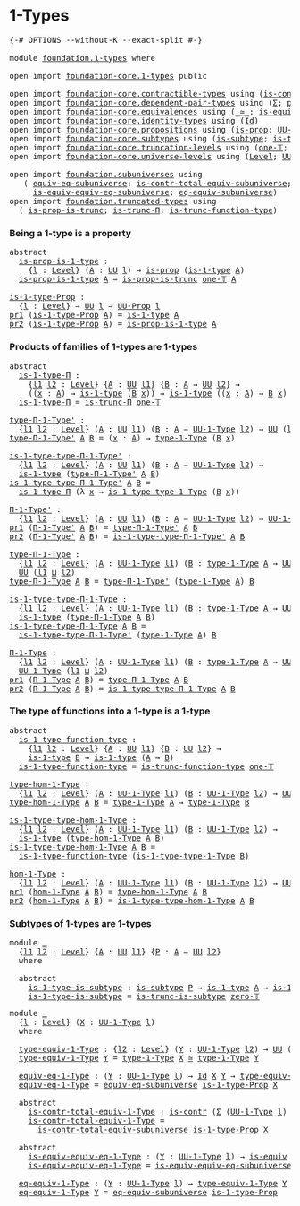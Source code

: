 # 1-Types

<pre class="Agda"><a id="20" class="Symbol">{-#</a> <a id="24" class="Keyword">OPTIONS</a> <a id="32" class="Pragma">--without-K</a> <a id="44" class="Pragma">--exact-split</a> <a id="58" class="Symbol">#-}</a>

<a id="63" class="Keyword">module</a> <a id="70" href="foundation.1-types.html" class="Module">foundation.1-types</a> <a id="89" class="Keyword">where</a>

<a id="96" class="Keyword">open</a> <a id="101" class="Keyword">import</a> <a id="108" href="foundation-core.1-types.html" class="Module">foundation-core.1-types</a> <a id="132" class="Keyword">public</a>

<a id="140" class="Keyword">open</a> <a id="145" class="Keyword">import</a> <a id="152" href="foundation-core.contractible-types.html" class="Module">foundation-core.contractible-types</a> <a id="187" class="Keyword">using</a> <a id="193" class="Symbol">(</a><a id="194" href="foundation-core.contractible-types.html#925" class="Function">is-contr</a><a id="202" class="Symbol">)</a>
<a id="204" class="Keyword">open</a> <a id="209" class="Keyword">import</a> <a id="216" href="foundation-core.dependent-pair-types.html" class="Module">foundation-core.dependent-pair-types</a> <a id="253" class="Keyword">using</a> <a id="259" class="Symbol">(</a><a id="260" href="foundation-core.dependent-pair-types.html#502" class="Record">Σ</a><a id="261" class="Symbol">;</a> <a id="263" href="foundation-core.dependent-pair-types.html#575" class="InductiveConstructor">pair</a><a id="267" class="Symbol">;</a> <a id="269" href="foundation-core.dependent-pair-types.html#592" class="Field">pr1</a><a id="272" class="Symbol">;</a> <a id="274" href="foundation-core.dependent-pair-types.html#604" class="Field">pr2</a><a id="277" class="Symbol">)</a>
<a id="279" class="Keyword">open</a> <a id="284" class="Keyword">import</a> <a id="291" href="foundation-core.equivalences.html" class="Module">foundation-core.equivalences</a> <a id="320" class="Keyword">using</a> <a id="326" class="Symbol">(</a><a id="327" href="foundation-core.equivalences.html#1607" class="Function Operator">_≃_</a><a id="330" class="Symbol">;</a> <a id="332" href="foundation-core.equivalences.html#1542" class="Function">is-equiv</a><a id="340" class="Symbol">)</a>
<a id="342" class="Keyword">open</a> <a id="347" class="Keyword">import</a> <a id="354" href="foundation-core.identity-types.html" class="Module">foundation-core.identity-types</a> <a id="385" class="Keyword">using</a> <a id="391" class="Symbol">(</a><a id="392" href="foundation-core.identity-types.html#641" class="Datatype">Id</a><a id="394" class="Symbol">)</a>
<a id="396" class="Keyword">open</a> <a id="401" class="Keyword">import</a> <a id="408" href="foundation-core.propositions.html" class="Module">foundation-core.propositions</a> <a id="437" class="Keyword">using</a> <a id="443" class="Symbol">(</a><a id="444" href="foundation-core.propositions.html#1246" class="Function">is-prop</a><a id="451" class="Symbol">;</a> <a id="453" href="foundation-core.propositions.html#1322" class="Function">UU-Prop</a><a id="460" class="Symbol">)</a>
<a id="462" class="Keyword">open</a> <a id="467" class="Keyword">import</a> <a id="474" href="foundation-core.subtypes.html" class="Module">foundation-core.subtypes</a> <a id="499" class="Keyword">using</a> <a id="505" class="Symbol">(</a><a id="506" href="foundation-core.subtypes.html#1875" class="Function">is-subtype</a><a id="516" class="Symbol">;</a> <a id="518" href="foundation-core.subtypes.html#3708" class="Function">is-trunc-is-subtype</a><a id="537" class="Symbol">)</a>
<a id="539" class="Keyword">open</a> <a id="544" class="Keyword">import</a> <a id="551" href="foundation-core.truncation-levels.html" class="Module">foundation-core.truncation-levels</a> <a id="585" class="Keyword">using</a> <a id="591" class="Symbol">(</a><a id="592" href="foundation-core.truncation-levels.html#517" class="Function">one-𝕋</a><a id="597" class="Symbol">;</a> <a id="599" href="foundation-core.truncation-levels.html#479" class="Function">zero-𝕋</a><a id="605" class="Symbol">)</a>
<a id="607" class="Keyword">open</a> <a id="612" class="Keyword">import</a> <a id="619" href="foundation-core.universe-levels.html" class="Module">foundation-core.universe-levels</a> <a id="651" class="Keyword">using</a> <a id="657" class="Symbol">(</a><a id="658" href="Agda.Primitive.html#597" class="Postulate">Level</a><a id="663" class="Symbol">;</a> <a id="665" href="foundation-core.universe-levels.html#222" class="Primitive">UU</a><a id="667" class="Symbol">;</a> <a id="669" href="Agda.Primitive.html#810" class="Primitive Operator">_⊔_</a><a id="672" class="Symbol">)</a>

<a id="675" class="Keyword">open</a> <a id="680" class="Keyword">import</a> <a id="687" href="foundation.subuniverses.html" class="Module">foundation.subuniverses</a> <a id="711" class="Keyword">using</a>
   <a id="720" class="Symbol">(</a> <a id="722" href="foundation.subuniverses.html#2900" class="Function">equiv-eq-subuniverse</a><a id="742" class="Symbol">;</a> <a id="744" href="foundation.subuniverses.html#3106" class="Function">is-contr-total-equiv-subuniverse</a><a id="776" class="Symbol">;</a>
     <a id="783" href="foundation.subuniverses.html#3486" class="Function">is-equiv-equiv-eq-subuniverse</a><a id="812" class="Symbol">;</a> <a id="814" href="foundation.subuniverses.html#3843" class="Function">eq-equiv-subuniverse</a><a id="834" class="Symbol">)</a>
<a id="836" class="Keyword">open</a> <a id="841" class="Keyword">import</a> <a id="848" href="foundation.truncated-types.html" class="Module">foundation.truncated-types</a> <a id="875" class="Keyword">using</a>
  <a id="883" class="Symbol">(</a> <a id="885" href="foundation.truncated-types.html#4273" class="Function">is-prop-is-trunc</a><a id="901" class="Symbol">;</a> <a id="903" href="foundation.truncated-types.html#1411" class="Function">is-trunc-Π</a><a id="913" class="Symbol">;</a> <a id="915" href="foundation.truncated-types.html#3261" class="Function">is-trunc-function-type</a><a id="937" class="Symbol">)</a>
</pre>
### Being a 1-type is a property

<pre class="Agda"><a id="986" class="Keyword">abstract</a>
  <a id="is-prop-is-1-type"></a><a id="997" href="foundation.1-types.html#997" class="Function">is-prop-is-1-type</a> <a id="1015" class="Symbol">:</a>
    <a id="1021" class="Symbol">{</a><a id="1022" href="foundation.1-types.html#1022" class="Bound">l</a> <a id="1024" class="Symbol">:</a> <a id="1026" href="Agda.Primitive.html#597" class="Postulate">Level</a><a id="1031" class="Symbol">}</a> <a id="1033" class="Symbol">(</a><a id="1034" href="foundation.1-types.html#1034" class="Bound">A</a> <a id="1036" class="Symbol">:</a> <a id="1038" href="foundation-core.universe-levels.html#222" class="Primitive">UU</a> <a id="1041" href="foundation.1-types.html#1022" class="Bound">l</a><a id="1042" class="Symbol">)</a> <a id="1044" class="Symbol">→</a> <a id="1046" href="foundation-core.propositions.html#1246" class="Function">is-prop</a> <a id="1054" class="Symbol">(</a><a id="1055" href="foundation-core.1-types.html#654" class="Function">is-1-type</a> <a id="1065" href="foundation.1-types.html#1034" class="Bound">A</a><a id="1066" class="Symbol">)</a>
  <a id="1070" href="foundation.1-types.html#997" class="Function">is-prop-is-1-type</a> <a id="1088" href="foundation.1-types.html#1088" class="Bound">A</a> <a id="1090" class="Symbol">=</a> <a id="1092" href="foundation.truncated-types.html#4273" class="Function">is-prop-is-trunc</a> <a id="1109" href="foundation-core.truncation-levels.html#517" class="Function">one-𝕋</a> <a id="1115" href="foundation.1-types.html#1088" class="Bound">A</a>

<a id="is-1-type-Prop"></a><a id="1118" href="foundation.1-types.html#1118" class="Function">is-1-type-Prop</a> <a id="1133" class="Symbol">:</a>
  <a id="1137" class="Symbol">{</a><a id="1138" href="foundation.1-types.html#1138" class="Bound">l</a> <a id="1140" class="Symbol">:</a> <a id="1142" href="Agda.Primitive.html#597" class="Postulate">Level</a><a id="1147" class="Symbol">}</a> <a id="1149" class="Symbol">→</a> <a id="1151" href="foundation-core.universe-levels.html#222" class="Primitive">UU</a> <a id="1154" href="foundation.1-types.html#1138" class="Bound">l</a> <a id="1156" class="Symbol">→</a> <a id="1158" href="foundation-core.propositions.html#1322" class="Function">UU-Prop</a> <a id="1166" href="foundation.1-types.html#1138" class="Bound">l</a>
<a id="1168" href="foundation-core.dependent-pair-types.html#592" class="Field">pr1</a> <a id="1172" class="Symbol">(</a><a id="1173" href="foundation.1-types.html#1118" class="Function">is-1-type-Prop</a> <a id="1188" href="foundation.1-types.html#1188" class="Bound">A</a><a id="1189" class="Symbol">)</a> <a id="1191" class="Symbol">=</a> <a id="1193" href="foundation-core.1-types.html#654" class="Function">is-1-type</a> <a id="1203" href="foundation.1-types.html#1188" class="Bound">A</a>
<a id="1205" href="foundation-core.dependent-pair-types.html#604" class="Field">pr2</a> <a id="1209" class="Symbol">(</a><a id="1210" href="foundation.1-types.html#1118" class="Function">is-1-type-Prop</a> <a id="1225" href="foundation.1-types.html#1225" class="Bound">A</a><a id="1226" class="Symbol">)</a> <a id="1228" class="Symbol">=</a> <a id="1230" href="foundation.1-types.html#997" class="Function">is-prop-is-1-type</a> <a id="1248" href="foundation.1-types.html#1225" class="Bound">A</a>
</pre>
### Products of families of 1-types are 1-types

<pre class="Agda"><a id="1312" class="Keyword">abstract</a>
  <a id="is-1-type-Π"></a><a id="1323" href="foundation.1-types.html#1323" class="Function">is-1-type-Π</a> <a id="1335" class="Symbol">:</a>
    <a id="1341" class="Symbol">{</a><a id="1342" href="foundation.1-types.html#1342" class="Bound">l1</a> <a id="1345" href="foundation.1-types.html#1345" class="Bound">l2</a> <a id="1348" class="Symbol">:</a> <a id="1350" href="Agda.Primitive.html#597" class="Postulate">Level</a><a id="1355" class="Symbol">}</a> <a id="1357" class="Symbol">{</a><a id="1358" href="foundation.1-types.html#1358" class="Bound">A</a> <a id="1360" class="Symbol">:</a> <a id="1362" href="foundation-core.universe-levels.html#222" class="Primitive">UU</a> <a id="1365" href="foundation.1-types.html#1342" class="Bound">l1</a><a id="1367" class="Symbol">}</a> <a id="1369" class="Symbol">{</a><a id="1370" href="foundation.1-types.html#1370" class="Bound">B</a> <a id="1372" class="Symbol">:</a> <a id="1374" href="foundation.1-types.html#1358" class="Bound">A</a> <a id="1376" class="Symbol">→</a> <a id="1378" href="foundation-core.universe-levels.html#222" class="Primitive">UU</a> <a id="1381" href="foundation.1-types.html#1345" class="Bound">l2</a><a id="1383" class="Symbol">}</a> <a id="1385" class="Symbol">→</a>
    <a id="1391" class="Symbol">((</a><a id="1393" href="foundation.1-types.html#1393" class="Bound">x</a> <a id="1395" class="Symbol">:</a> <a id="1397" href="foundation.1-types.html#1358" class="Bound">A</a><a id="1398" class="Symbol">)</a> <a id="1400" class="Symbol">→</a> <a id="1402" href="foundation-core.1-types.html#654" class="Function">is-1-type</a> <a id="1412" class="Symbol">(</a><a id="1413" href="foundation.1-types.html#1370" class="Bound">B</a> <a id="1415" href="foundation.1-types.html#1393" class="Bound">x</a><a id="1416" class="Symbol">))</a> <a id="1419" class="Symbol">→</a> <a id="1421" href="foundation-core.1-types.html#654" class="Function">is-1-type</a> <a id="1431" class="Symbol">((</a><a id="1433" href="foundation.1-types.html#1433" class="Bound">x</a> <a id="1435" class="Symbol">:</a> <a id="1437" href="foundation.1-types.html#1358" class="Bound">A</a><a id="1438" class="Symbol">)</a> <a id="1440" class="Symbol">→</a> <a id="1442" href="foundation.1-types.html#1370" class="Bound">B</a> <a id="1444" href="foundation.1-types.html#1433" class="Bound">x</a><a id="1445" class="Symbol">)</a>
  <a id="1449" href="foundation.1-types.html#1323" class="Function">is-1-type-Π</a> <a id="1461" class="Symbol">=</a> <a id="1463" href="foundation.truncated-types.html#1411" class="Function">is-trunc-Π</a> <a id="1474" href="foundation-core.truncation-levels.html#517" class="Function">one-𝕋</a>

<a id="type-Π-1-Type&#39;"></a><a id="1481" href="foundation.1-types.html#1481" class="Function">type-Π-1-Type&#39;</a> <a id="1496" class="Symbol">:</a>
  <a id="1500" class="Symbol">{</a><a id="1501" href="foundation.1-types.html#1501" class="Bound">l1</a> <a id="1504" href="foundation.1-types.html#1504" class="Bound">l2</a> <a id="1507" class="Symbol">:</a> <a id="1509" href="Agda.Primitive.html#597" class="Postulate">Level</a><a id="1514" class="Symbol">}</a> <a id="1516" class="Symbol">(</a><a id="1517" href="foundation.1-types.html#1517" class="Bound">A</a> <a id="1519" class="Symbol">:</a> <a id="1521" href="foundation-core.universe-levels.html#222" class="Primitive">UU</a> <a id="1524" href="foundation.1-types.html#1501" class="Bound">l1</a><a id="1526" class="Symbol">)</a> <a id="1528" class="Symbol">(</a><a id="1529" href="foundation.1-types.html#1529" class="Bound">B</a> <a id="1531" class="Symbol">:</a> <a id="1533" href="foundation.1-types.html#1517" class="Bound">A</a> <a id="1535" class="Symbol">→</a> <a id="1537" href="foundation-core.1-types.html#720" class="Function">UU-1-Type</a> <a id="1547" href="foundation.1-types.html#1504" class="Bound">l2</a><a id="1549" class="Symbol">)</a> <a id="1551" class="Symbol">→</a> <a id="1553" href="foundation-core.universe-levels.html#222" class="Primitive">UU</a> <a id="1556" class="Symbol">(</a><a id="1557" href="foundation.1-types.html#1501" class="Bound">l1</a> <a id="1560" href="Agda.Primitive.html#810" class="Primitive Operator">⊔</a> <a id="1562" href="foundation.1-types.html#1504" class="Bound">l2</a><a id="1564" class="Symbol">)</a>
<a id="1566" href="foundation.1-types.html#1481" class="Function">type-Π-1-Type&#39;</a> <a id="1581" href="foundation.1-types.html#1581" class="Bound">A</a> <a id="1583" href="foundation.1-types.html#1583" class="Bound">B</a> <a id="1585" class="Symbol">=</a> <a id="1587" class="Symbol">(</a><a id="1588" href="foundation.1-types.html#1588" class="Bound">x</a> <a id="1590" class="Symbol">:</a> <a id="1592" href="foundation.1-types.html#1581" class="Bound">A</a><a id="1593" class="Symbol">)</a> <a id="1595" class="Symbol">→</a> <a id="1597" href="foundation-core.1-types.html#792" class="Function">type-1-Type</a> <a id="1609" class="Symbol">(</a><a id="1610" href="foundation.1-types.html#1583" class="Bound">B</a> <a id="1612" href="foundation.1-types.html#1588" class="Bound">x</a><a id="1613" class="Symbol">)</a>

<a id="is-1-type-type-Π-1-Type&#39;"></a><a id="1616" href="foundation.1-types.html#1616" class="Function">is-1-type-type-Π-1-Type&#39;</a> <a id="1641" class="Symbol">:</a>
  <a id="1645" class="Symbol">{</a><a id="1646" href="foundation.1-types.html#1646" class="Bound">l1</a> <a id="1649" href="foundation.1-types.html#1649" class="Bound">l2</a> <a id="1652" class="Symbol">:</a> <a id="1654" href="Agda.Primitive.html#597" class="Postulate">Level</a><a id="1659" class="Symbol">}</a> <a id="1661" class="Symbol">(</a><a id="1662" href="foundation.1-types.html#1662" class="Bound">A</a> <a id="1664" class="Symbol">:</a> <a id="1666" href="foundation-core.universe-levels.html#222" class="Primitive">UU</a> <a id="1669" href="foundation.1-types.html#1646" class="Bound">l1</a><a id="1671" class="Symbol">)</a> <a id="1673" class="Symbol">(</a><a id="1674" href="foundation.1-types.html#1674" class="Bound">B</a> <a id="1676" class="Symbol">:</a> <a id="1678" href="foundation.1-types.html#1662" class="Bound">A</a> <a id="1680" class="Symbol">→</a> <a id="1682" href="foundation-core.1-types.html#720" class="Function">UU-1-Type</a> <a id="1692" href="foundation.1-types.html#1649" class="Bound">l2</a><a id="1694" class="Symbol">)</a> <a id="1696" class="Symbol">→</a>
  <a id="1700" href="foundation-core.1-types.html#654" class="Function">is-1-type</a> <a id="1710" class="Symbol">(</a><a id="1711" href="foundation.1-types.html#1481" class="Function">type-Π-1-Type&#39;</a> <a id="1726" href="foundation.1-types.html#1662" class="Bound">A</a> <a id="1728" href="foundation.1-types.html#1674" class="Bound">B</a><a id="1729" class="Symbol">)</a>
<a id="1731" href="foundation.1-types.html#1616" class="Function">is-1-type-type-Π-1-Type&#39;</a> <a id="1756" href="foundation.1-types.html#1756" class="Bound">A</a> <a id="1758" href="foundation.1-types.html#1758" class="Bound">B</a> <a id="1760" class="Symbol">=</a>
  <a id="1764" href="foundation.1-types.html#1323" class="Function">is-1-type-Π</a> <a id="1776" class="Symbol">(λ</a> <a id="1779" href="foundation.1-types.html#1779" class="Bound">x</a> <a id="1781" class="Symbol">→</a> <a id="1783" href="foundation-core.1-types.html#869" class="Function">is-1-type-type-1-Type</a> <a id="1805" class="Symbol">(</a><a id="1806" href="foundation.1-types.html#1758" class="Bound">B</a> <a id="1808" href="foundation.1-types.html#1779" class="Bound">x</a><a id="1809" class="Symbol">))</a>

<a id="Π-1-Type&#39;"></a><a id="1813" href="foundation.1-types.html#1813" class="Function">Π-1-Type&#39;</a> <a id="1823" class="Symbol">:</a>
  <a id="1827" class="Symbol">{</a><a id="1828" href="foundation.1-types.html#1828" class="Bound">l1</a> <a id="1831" href="foundation.1-types.html#1831" class="Bound">l2</a> <a id="1834" class="Symbol">:</a> <a id="1836" href="Agda.Primitive.html#597" class="Postulate">Level</a><a id="1841" class="Symbol">}</a> <a id="1843" class="Symbol">(</a><a id="1844" href="foundation.1-types.html#1844" class="Bound">A</a> <a id="1846" class="Symbol">:</a> <a id="1848" href="foundation-core.universe-levels.html#222" class="Primitive">UU</a> <a id="1851" href="foundation.1-types.html#1828" class="Bound">l1</a><a id="1853" class="Symbol">)</a> <a id="1855" class="Symbol">(</a><a id="1856" href="foundation.1-types.html#1856" class="Bound">B</a> <a id="1858" class="Symbol">:</a> <a id="1860" href="foundation.1-types.html#1844" class="Bound">A</a> <a id="1862" class="Symbol">→</a> <a id="1864" href="foundation-core.1-types.html#720" class="Function">UU-1-Type</a> <a id="1874" href="foundation.1-types.html#1831" class="Bound">l2</a><a id="1876" class="Symbol">)</a> <a id="1878" class="Symbol">→</a> <a id="1880" href="foundation-core.1-types.html#720" class="Function">UU-1-Type</a> <a id="1890" class="Symbol">(</a><a id="1891" href="foundation.1-types.html#1828" class="Bound">l1</a> <a id="1894" href="Agda.Primitive.html#810" class="Primitive Operator">⊔</a> <a id="1896" href="foundation.1-types.html#1831" class="Bound">l2</a><a id="1898" class="Symbol">)</a>
<a id="1900" href="foundation-core.dependent-pair-types.html#592" class="Field">pr1</a> <a id="1904" class="Symbol">(</a><a id="1905" href="foundation.1-types.html#1813" class="Function">Π-1-Type&#39;</a> <a id="1915" href="foundation.1-types.html#1915" class="Bound">A</a> <a id="1917" href="foundation.1-types.html#1917" class="Bound">B</a><a id="1918" class="Symbol">)</a> <a id="1920" class="Symbol">=</a> <a id="1922" href="foundation.1-types.html#1481" class="Function">type-Π-1-Type&#39;</a> <a id="1937" href="foundation.1-types.html#1915" class="Bound">A</a> <a id="1939" href="foundation.1-types.html#1917" class="Bound">B</a>
<a id="1941" href="foundation-core.dependent-pair-types.html#604" class="Field">pr2</a> <a id="1945" class="Symbol">(</a><a id="1946" href="foundation.1-types.html#1813" class="Function">Π-1-Type&#39;</a> <a id="1956" href="foundation.1-types.html#1956" class="Bound">A</a> <a id="1958" href="foundation.1-types.html#1958" class="Bound">B</a><a id="1959" class="Symbol">)</a> <a id="1961" class="Symbol">=</a> <a id="1963" href="foundation.1-types.html#1616" class="Function">is-1-type-type-Π-1-Type&#39;</a> <a id="1988" href="foundation.1-types.html#1956" class="Bound">A</a> <a id="1990" href="foundation.1-types.html#1958" class="Bound">B</a>

<a id="type-Π-1-Type"></a><a id="1993" href="foundation.1-types.html#1993" class="Function">type-Π-1-Type</a> <a id="2007" class="Symbol">:</a>
  <a id="2011" class="Symbol">{</a><a id="2012" href="foundation.1-types.html#2012" class="Bound">l1</a> <a id="2015" href="foundation.1-types.html#2015" class="Bound">l2</a> <a id="2018" class="Symbol">:</a> <a id="2020" href="Agda.Primitive.html#597" class="Postulate">Level</a><a id="2025" class="Symbol">}</a> <a id="2027" class="Symbol">(</a><a id="2028" href="foundation.1-types.html#2028" class="Bound">A</a> <a id="2030" class="Symbol">:</a> <a id="2032" href="foundation-core.1-types.html#720" class="Function">UU-1-Type</a> <a id="2042" href="foundation.1-types.html#2012" class="Bound">l1</a><a id="2044" class="Symbol">)</a> <a id="2046" class="Symbol">(</a><a id="2047" href="foundation.1-types.html#2047" class="Bound">B</a> <a id="2049" class="Symbol">:</a> <a id="2051" href="foundation-core.1-types.html#792" class="Function">type-1-Type</a> <a id="2063" href="foundation.1-types.html#2028" class="Bound">A</a> <a id="2065" class="Symbol">→</a> <a id="2067" href="foundation-core.1-types.html#720" class="Function">UU-1-Type</a> <a id="2077" href="foundation.1-types.html#2015" class="Bound">l2</a><a id="2079" class="Symbol">)</a> <a id="2081" class="Symbol">→</a>
  <a id="2085" href="foundation-core.universe-levels.html#222" class="Primitive">UU</a> <a id="2088" class="Symbol">(</a><a id="2089" href="foundation.1-types.html#2012" class="Bound">l1</a> <a id="2092" href="Agda.Primitive.html#810" class="Primitive Operator">⊔</a> <a id="2094" href="foundation.1-types.html#2015" class="Bound">l2</a><a id="2096" class="Symbol">)</a>
<a id="2098" href="foundation.1-types.html#1993" class="Function">type-Π-1-Type</a> <a id="2112" href="foundation.1-types.html#2112" class="Bound">A</a> <a id="2114" href="foundation.1-types.html#2114" class="Bound">B</a> <a id="2116" class="Symbol">=</a> <a id="2118" href="foundation.1-types.html#1481" class="Function">type-Π-1-Type&#39;</a> <a id="2133" class="Symbol">(</a><a id="2134" href="foundation-core.1-types.html#792" class="Function">type-1-Type</a> <a id="2146" href="foundation.1-types.html#2112" class="Bound">A</a><a id="2147" class="Symbol">)</a> <a id="2149" href="foundation.1-types.html#2114" class="Bound">B</a>

<a id="is-1-type-type-Π-1-Type"></a><a id="2152" href="foundation.1-types.html#2152" class="Function">is-1-type-type-Π-1-Type</a> <a id="2176" class="Symbol">:</a>
  <a id="2180" class="Symbol">{</a><a id="2181" href="foundation.1-types.html#2181" class="Bound">l1</a> <a id="2184" href="foundation.1-types.html#2184" class="Bound">l2</a> <a id="2187" class="Symbol">:</a> <a id="2189" href="Agda.Primitive.html#597" class="Postulate">Level</a><a id="2194" class="Symbol">}</a> <a id="2196" class="Symbol">(</a><a id="2197" href="foundation.1-types.html#2197" class="Bound">A</a> <a id="2199" class="Symbol">:</a> <a id="2201" href="foundation-core.1-types.html#720" class="Function">UU-1-Type</a> <a id="2211" href="foundation.1-types.html#2181" class="Bound">l1</a><a id="2213" class="Symbol">)</a> <a id="2215" class="Symbol">(</a><a id="2216" href="foundation.1-types.html#2216" class="Bound">B</a> <a id="2218" class="Symbol">:</a> <a id="2220" href="foundation-core.1-types.html#792" class="Function">type-1-Type</a> <a id="2232" href="foundation.1-types.html#2197" class="Bound">A</a> <a id="2234" class="Symbol">→</a> <a id="2236" href="foundation-core.1-types.html#720" class="Function">UU-1-Type</a> <a id="2246" href="foundation.1-types.html#2184" class="Bound">l2</a><a id="2248" class="Symbol">)</a> <a id="2250" class="Symbol">→</a>
  <a id="2254" href="foundation-core.1-types.html#654" class="Function">is-1-type</a> <a id="2264" class="Symbol">(</a><a id="2265" href="foundation.1-types.html#1993" class="Function">type-Π-1-Type</a> <a id="2279" href="foundation.1-types.html#2197" class="Bound">A</a> <a id="2281" href="foundation.1-types.html#2216" class="Bound">B</a><a id="2282" class="Symbol">)</a>
<a id="2284" href="foundation.1-types.html#2152" class="Function">is-1-type-type-Π-1-Type</a> <a id="2308" href="foundation.1-types.html#2308" class="Bound">A</a> <a id="2310" href="foundation.1-types.html#2310" class="Bound">B</a> <a id="2312" class="Symbol">=</a>
  <a id="2316" href="foundation.1-types.html#1616" class="Function">is-1-type-type-Π-1-Type&#39;</a> <a id="2341" class="Symbol">(</a><a id="2342" href="foundation-core.1-types.html#792" class="Function">type-1-Type</a> <a id="2354" href="foundation.1-types.html#2308" class="Bound">A</a><a id="2355" class="Symbol">)</a> <a id="2357" href="foundation.1-types.html#2310" class="Bound">B</a>

<a id="Π-1-Type"></a><a id="2360" href="foundation.1-types.html#2360" class="Function">Π-1-Type</a> <a id="2369" class="Symbol">:</a>
  <a id="2373" class="Symbol">{</a><a id="2374" href="foundation.1-types.html#2374" class="Bound">l1</a> <a id="2377" href="foundation.1-types.html#2377" class="Bound">l2</a> <a id="2380" class="Symbol">:</a> <a id="2382" href="Agda.Primitive.html#597" class="Postulate">Level</a><a id="2387" class="Symbol">}</a> <a id="2389" class="Symbol">(</a><a id="2390" href="foundation.1-types.html#2390" class="Bound">A</a> <a id="2392" class="Symbol">:</a> <a id="2394" href="foundation-core.1-types.html#720" class="Function">UU-1-Type</a> <a id="2404" href="foundation.1-types.html#2374" class="Bound">l1</a><a id="2406" class="Symbol">)</a> <a id="2408" class="Symbol">(</a><a id="2409" href="foundation.1-types.html#2409" class="Bound">B</a> <a id="2411" class="Symbol">:</a> <a id="2413" href="foundation-core.1-types.html#792" class="Function">type-1-Type</a> <a id="2425" href="foundation.1-types.html#2390" class="Bound">A</a> <a id="2427" class="Symbol">→</a> <a id="2429" href="foundation-core.1-types.html#720" class="Function">UU-1-Type</a> <a id="2439" href="foundation.1-types.html#2377" class="Bound">l2</a><a id="2441" class="Symbol">)</a> <a id="2443" class="Symbol">→</a>
  <a id="2447" href="foundation-core.1-types.html#720" class="Function">UU-1-Type</a> <a id="2457" class="Symbol">(</a><a id="2458" href="foundation.1-types.html#2374" class="Bound">l1</a> <a id="2461" href="Agda.Primitive.html#810" class="Primitive Operator">⊔</a> <a id="2463" href="foundation.1-types.html#2377" class="Bound">l2</a><a id="2465" class="Symbol">)</a>
<a id="2467" href="foundation-core.dependent-pair-types.html#592" class="Field">pr1</a> <a id="2471" class="Symbol">(</a><a id="2472" href="foundation.1-types.html#2360" class="Function">Π-1-Type</a> <a id="2481" href="foundation.1-types.html#2481" class="Bound">A</a> <a id="2483" href="foundation.1-types.html#2483" class="Bound">B</a><a id="2484" class="Symbol">)</a> <a id="2486" class="Symbol">=</a> <a id="2488" href="foundation.1-types.html#1993" class="Function">type-Π-1-Type</a> <a id="2502" href="foundation.1-types.html#2481" class="Bound">A</a> <a id="2504" href="foundation.1-types.html#2483" class="Bound">B</a>
<a id="2506" href="foundation-core.dependent-pair-types.html#604" class="Field">pr2</a> <a id="2510" class="Symbol">(</a><a id="2511" href="foundation.1-types.html#2360" class="Function">Π-1-Type</a> <a id="2520" href="foundation.1-types.html#2520" class="Bound">A</a> <a id="2522" href="foundation.1-types.html#2522" class="Bound">B</a><a id="2523" class="Symbol">)</a> <a id="2525" class="Symbol">=</a> <a id="2527" href="foundation.1-types.html#2152" class="Function">is-1-type-type-Π-1-Type</a> <a id="2551" href="foundation.1-types.html#2520" class="Bound">A</a> <a id="2553" href="foundation.1-types.html#2522" class="Bound">B</a>
</pre>
### The type of functions into a 1-type is a 1-type

<pre class="Agda"><a id="2621" class="Keyword">abstract</a>
  <a id="is-1-type-function-type"></a><a id="2632" href="foundation.1-types.html#2632" class="Function">is-1-type-function-type</a> <a id="2656" class="Symbol">:</a>
    <a id="2662" class="Symbol">{</a><a id="2663" href="foundation.1-types.html#2663" class="Bound">l1</a> <a id="2666" href="foundation.1-types.html#2666" class="Bound">l2</a> <a id="2669" class="Symbol">:</a> <a id="2671" href="Agda.Primitive.html#597" class="Postulate">Level</a><a id="2676" class="Symbol">}</a> <a id="2678" class="Symbol">{</a><a id="2679" href="foundation.1-types.html#2679" class="Bound">A</a> <a id="2681" class="Symbol">:</a> <a id="2683" href="foundation-core.universe-levels.html#222" class="Primitive">UU</a> <a id="2686" href="foundation.1-types.html#2663" class="Bound">l1</a><a id="2688" class="Symbol">}</a> <a id="2690" class="Symbol">{</a><a id="2691" href="foundation.1-types.html#2691" class="Bound">B</a> <a id="2693" class="Symbol">:</a> <a id="2695" href="foundation-core.universe-levels.html#222" class="Primitive">UU</a> <a id="2698" href="foundation.1-types.html#2666" class="Bound">l2</a><a id="2700" class="Symbol">}</a> <a id="2702" class="Symbol">→</a>
    <a id="2708" href="foundation-core.1-types.html#654" class="Function">is-1-type</a> <a id="2718" href="foundation.1-types.html#2691" class="Bound">B</a> <a id="2720" class="Symbol">→</a> <a id="2722" href="foundation-core.1-types.html#654" class="Function">is-1-type</a> <a id="2732" class="Symbol">(</a><a id="2733" href="foundation.1-types.html#2679" class="Bound">A</a> <a id="2735" class="Symbol">→</a> <a id="2737" href="foundation.1-types.html#2691" class="Bound">B</a><a id="2738" class="Symbol">)</a>
  <a id="2742" href="foundation.1-types.html#2632" class="Function">is-1-type-function-type</a> <a id="2766" class="Symbol">=</a> <a id="2768" href="foundation.truncated-types.html#3261" class="Function">is-trunc-function-type</a> <a id="2791" href="foundation-core.truncation-levels.html#517" class="Function">one-𝕋</a>

<a id="type-hom-1-Type"></a><a id="2798" href="foundation.1-types.html#2798" class="Function">type-hom-1-Type</a> <a id="2814" class="Symbol">:</a>
  <a id="2818" class="Symbol">{</a><a id="2819" href="foundation.1-types.html#2819" class="Bound">l1</a> <a id="2822" href="foundation.1-types.html#2822" class="Bound">l2</a> <a id="2825" class="Symbol">:</a> <a id="2827" href="Agda.Primitive.html#597" class="Postulate">Level</a><a id="2832" class="Symbol">}</a> <a id="2834" class="Symbol">(</a><a id="2835" href="foundation.1-types.html#2835" class="Bound">A</a> <a id="2837" class="Symbol">:</a> <a id="2839" href="foundation-core.1-types.html#720" class="Function">UU-1-Type</a> <a id="2849" href="foundation.1-types.html#2819" class="Bound">l1</a><a id="2851" class="Symbol">)</a> <a id="2853" class="Symbol">(</a><a id="2854" href="foundation.1-types.html#2854" class="Bound">B</a> <a id="2856" class="Symbol">:</a> <a id="2858" href="foundation-core.1-types.html#720" class="Function">UU-1-Type</a> <a id="2868" href="foundation.1-types.html#2822" class="Bound">l2</a><a id="2870" class="Symbol">)</a> <a id="2872" class="Symbol">→</a> <a id="2874" href="foundation-core.universe-levels.html#222" class="Primitive">UU</a> <a id="2877" class="Symbol">(</a><a id="2878" href="foundation.1-types.html#2819" class="Bound">l1</a> <a id="2881" href="Agda.Primitive.html#810" class="Primitive Operator">⊔</a> <a id="2883" href="foundation.1-types.html#2822" class="Bound">l2</a><a id="2885" class="Symbol">)</a>
<a id="2887" href="foundation.1-types.html#2798" class="Function">type-hom-1-Type</a> <a id="2903" href="foundation.1-types.html#2903" class="Bound">A</a> <a id="2905" href="foundation.1-types.html#2905" class="Bound">B</a> <a id="2907" class="Symbol">=</a> <a id="2909" href="foundation-core.1-types.html#792" class="Function">type-1-Type</a> <a id="2921" href="foundation.1-types.html#2903" class="Bound">A</a> <a id="2923" class="Symbol">→</a> <a id="2925" href="foundation-core.1-types.html#792" class="Function">type-1-Type</a> <a id="2937" href="foundation.1-types.html#2905" class="Bound">B</a>

<a id="is-1-type-type-hom-1-Type"></a><a id="2940" href="foundation.1-types.html#2940" class="Function">is-1-type-type-hom-1-Type</a> <a id="2966" class="Symbol">:</a>
  <a id="2970" class="Symbol">{</a><a id="2971" href="foundation.1-types.html#2971" class="Bound">l1</a> <a id="2974" href="foundation.1-types.html#2974" class="Bound">l2</a> <a id="2977" class="Symbol">:</a> <a id="2979" href="Agda.Primitive.html#597" class="Postulate">Level</a><a id="2984" class="Symbol">}</a> <a id="2986" class="Symbol">(</a><a id="2987" href="foundation.1-types.html#2987" class="Bound">A</a> <a id="2989" class="Symbol">:</a> <a id="2991" href="foundation-core.1-types.html#720" class="Function">UU-1-Type</a> <a id="3001" href="foundation.1-types.html#2971" class="Bound">l1</a><a id="3003" class="Symbol">)</a> <a id="3005" class="Symbol">(</a><a id="3006" href="foundation.1-types.html#3006" class="Bound">B</a> <a id="3008" class="Symbol">:</a> <a id="3010" href="foundation-core.1-types.html#720" class="Function">UU-1-Type</a> <a id="3020" href="foundation.1-types.html#2974" class="Bound">l2</a><a id="3022" class="Symbol">)</a> <a id="3024" class="Symbol">→</a>
  <a id="3028" href="foundation-core.1-types.html#654" class="Function">is-1-type</a> <a id="3038" class="Symbol">(</a><a id="3039" href="foundation.1-types.html#2798" class="Function">type-hom-1-Type</a> <a id="3055" href="foundation.1-types.html#2987" class="Bound">A</a> <a id="3057" href="foundation.1-types.html#3006" class="Bound">B</a><a id="3058" class="Symbol">)</a>
<a id="3060" href="foundation.1-types.html#2940" class="Function">is-1-type-type-hom-1-Type</a> <a id="3086" href="foundation.1-types.html#3086" class="Bound">A</a> <a id="3088" href="foundation.1-types.html#3088" class="Bound">B</a> <a id="3090" class="Symbol">=</a>
  <a id="3094" href="foundation.1-types.html#2632" class="Function">is-1-type-function-type</a> <a id="3118" class="Symbol">(</a><a id="3119" href="foundation-core.1-types.html#869" class="Function">is-1-type-type-1-Type</a> <a id="3141" href="foundation.1-types.html#3088" class="Bound">B</a><a id="3142" class="Symbol">)</a>

<a id="hom-1-Type"></a><a id="3145" href="foundation.1-types.html#3145" class="Function">hom-1-Type</a> <a id="3156" class="Symbol">:</a>
  <a id="3160" class="Symbol">{</a><a id="3161" href="foundation.1-types.html#3161" class="Bound">l1</a> <a id="3164" href="foundation.1-types.html#3164" class="Bound">l2</a> <a id="3167" class="Symbol">:</a> <a id="3169" href="Agda.Primitive.html#597" class="Postulate">Level</a><a id="3174" class="Symbol">}</a> <a id="3176" class="Symbol">(</a><a id="3177" href="foundation.1-types.html#3177" class="Bound">A</a> <a id="3179" class="Symbol">:</a> <a id="3181" href="foundation-core.1-types.html#720" class="Function">UU-1-Type</a> <a id="3191" href="foundation.1-types.html#3161" class="Bound">l1</a><a id="3193" class="Symbol">)</a> <a id="3195" class="Symbol">(</a><a id="3196" href="foundation.1-types.html#3196" class="Bound">B</a> <a id="3198" class="Symbol">:</a> <a id="3200" href="foundation-core.1-types.html#720" class="Function">UU-1-Type</a> <a id="3210" href="foundation.1-types.html#3164" class="Bound">l2</a><a id="3212" class="Symbol">)</a> <a id="3214" class="Symbol">→</a> <a id="3216" href="foundation-core.1-types.html#720" class="Function">UU-1-Type</a> <a id="3226" class="Symbol">(</a><a id="3227" href="foundation.1-types.html#3161" class="Bound">l1</a> <a id="3230" href="Agda.Primitive.html#810" class="Primitive Operator">⊔</a> <a id="3232" href="foundation.1-types.html#3164" class="Bound">l2</a><a id="3234" class="Symbol">)</a>
<a id="3236" href="foundation-core.dependent-pair-types.html#592" class="Field">pr1</a> <a id="3240" class="Symbol">(</a><a id="3241" href="foundation.1-types.html#3145" class="Function">hom-1-Type</a> <a id="3252" href="foundation.1-types.html#3252" class="Bound">A</a> <a id="3254" href="foundation.1-types.html#3254" class="Bound">B</a><a id="3255" class="Symbol">)</a> <a id="3257" class="Symbol">=</a> <a id="3259" href="foundation.1-types.html#2798" class="Function">type-hom-1-Type</a> <a id="3275" href="foundation.1-types.html#3252" class="Bound">A</a> <a id="3277" href="foundation.1-types.html#3254" class="Bound">B</a>
<a id="3279" href="foundation-core.dependent-pair-types.html#604" class="Field">pr2</a> <a id="3283" class="Symbol">(</a><a id="3284" href="foundation.1-types.html#3145" class="Function">hom-1-Type</a> <a id="3295" href="foundation.1-types.html#3295" class="Bound">A</a> <a id="3297" href="foundation.1-types.html#3297" class="Bound">B</a><a id="3298" class="Symbol">)</a> <a id="3300" class="Symbol">=</a> <a id="3302" href="foundation.1-types.html#2940" class="Function">is-1-type-type-hom-1-Type</a> <a id="3328" href="foundation.1-types.html#3295" class="Bound">A</a> <a id="3330" href="foundation.1-types.html#3297" class="Bound">B</a>
</pre>
### Subtypes of 1-types are 1-types

<pre class="Agda"><a id="3382" class="Keyword">module</a> <a id="3389" href="foundation.1-types.html#3389" class="Module">_</a>
  <a id="3393" class="Symbol">{</a><a id="3394" href="foundation.1-types.html#3394" class="Bound">l1</a> <a id="3397" href="foundation.1-types.html#3397" class="Bound">l2</a> <a id="3400" class="Symbol">:</a> <a id="3402" href="Agda.Primitive.html#597" class="Postulate">Level</a><a id="3407" class="Symbol">}</a> <a id="3409" class="Symbol">{</a><a id="3410" href="foundation.1-types.html#3410" class="Bound">A</a> <a id="3412" class="Symbol">:</a> <a id="3414" href="foundation-core.universe-levels.html#222" class="Primitive">UU</a> <a id="3417" href="foundation.1-types.html#3394" class="Bound">l1</a><a id="3419" class="Symbol">}</a> <a id="3421" class="Symbol">{</a><a id="3422" href="foundation.1-types.html#3422" class="Bound">P</a> <a id="3424" class="Symbol">:</a> <a id="3426" href="foundation.1-types.html#3410" class="Bound">A</a> <a id="3428" class="Symbol">→</a> <a id="3430" href="foundation-core.universe-levels.html#222" class="Primitive">UU</a> <a id="3433" href="foundation.1-types.html#3397" class="Bound">l2</a><a id="3435" class="Symbol">}</a>
  <a id="3439" class="Keyword">where</a>

  <a id="3448" class="Keyword">abstract</a>
    <a id="3461" href="foundation.1-types.html#3461" class="Function">is-1-type-is-subtype</a> <a id="3482" class="Symbol">:</a> <a id="3484" href="foundation-core.subtypes.html#1875" class="Function">is-subtype</a> <a id="3495" href="foundation.1-types.html#3422" class="Bound">P</a> <a id="3497" class="Symbol">→</a> <a id="3499" href="foundation-core.1-types.html#654" class="Function">is-1-type</a> <a id="3509" href="foundation.1-types.html#3410" class="Bound">A</a> <a id="3511" class="Symbol">→</a> <a id="3513" href="foundation-core.1-types.html#654" class="Function">is-1-type</a> <a id="3523" class="Symbol">(</a><a id="3524" href="foundation-core.dependent-pair-types.html#502" class="Record">Σ</a> <a id="3526" href="foundation.1-types.html#3410" class="Bound">A</a> <a id="3528" href="foundation.1-types.html#3422" class="Bound">P</a><a id="3529" class="Symbol">)</a>
    <a id="3535" href="foundation.1-types.html#3461" class="Function">is-1-type-is-subtype</a> <a id="3556" class="Symbol">=</a> <a id="3558" href="foundation-core.subtypes.html#3708" class="Function">is-trunc-is-subtype</a> <a id="3578" href="foundation-core.truncation-levels.html#479" class="Function">zero-𝕋</a>
</pre>
<pre class="Agda"><a id="3598" class="Keyword">module</a> <a id="3605" href="foundation.1-types.html#3605" class="Module">_</a>
  <a id="3609" class="Symbol">{</a><a id="3610" href="foundation.1-types.html#3610" class="Bound">l</a> <a id="3612" class="Symbol">:</a> <a id="3614" href="Agda.Primitive.html#597" class="Postulate">Level</a><a id="3619" class="Symbol">}</a> <a id="3621" class="Symbol">(</a><a id="3622" href="foundation.1-types.html#3622" class="Bound">X</a> <a id="3624" class="Symbol">:</a> <a id="3626" href="foundation-core.1-types.html#720" class="Function">UU-1-Type</a> <a id="3636" href="foundation.1-types.html#3610" class="Bound">l</a><a id="3637" class="Symbol">)</a>
  <a id="3641" class="Keyword">where</a>

  <a id="3650" href="foundation.1-types.html#3650" class="Function">type-equiv-1-Type</a> <a id="3668" class="Symbol">:</a> <a id="3670" class="Symbol">{</a><a id="3671" href="foundation.1-types.html#3671" class="Bound">l2</a> <a id="3674" class="Symbol">:</a> <a id="3676" href="Agda.Primitive.html#597" class="Postulate">Level</a><a id="3681" class="Symbol">}</a> <a id="3683" class="Symbol">(</a><a id="3684" href="foundation.1-types.html#3684" class="Bound">Y</a> <a id="3686" class="Symbol">:</a> <a id="3688" href="foundation-core.1-types.html#720" class="Function">UU-1-Type</a> <a id="3698" href="foundation.1-types.html#3671" class="Bound">l2</a><a id="3700" class="Symbol">)</a> <a id="3702" class="Symbol">→</a> <a id="3704" href="foundation-core.universe-levels.html#222" class="Primitive">UU</a> <a id="3707" class="Symbol">(</a><a id="3708" href="foundation.1-types.html#3610" class="Bound">l</a> <a id="3710" href="Agda.Primitive.html#810" class="Primitive Operator">⊔</a> <a id="3712" href="foundation.1-types.html#3671" class="Bound">l2</a><a id="3714" class="Symbol">)</a>
  <a id="3718" href="foundation.1-types.html#3650" class="Function">type-equiv-1-Type</a> <a id="3736" href="foundation.1-types.html#3736" class="Bound">Y</a> <a id="3738" class="Symbol">=</a> <a id="3740" href="foundation-core.1-types.html#792" class="Function">type-1-Type</a> <a id="3752" href="foundation.1-types.html#3622" class="Bound">X</a> <a id="3754" href="foundation-core.equivalences.html#1607" class="Function Operator">≃</a> <a id="3756" href="foundation-core.1-types.html#792" class="Function">type-1-Type</a> <a id="3768" href="foundation.1-types.html#3736" class="Bound">Y</a>

  <a id="3773" href="foundation.1-types.html#3773" class="Function">equiv-eq-1-Type</a> <a id="3789" class="Symbol">:</a> <a id="3791" class="Symbol">(</a><a id="3792" href="foundation.1-types.html#3792" class="Bound">Y</a> <a id="3794" class="Symbol">:</a> <a id="3796" href="foundation-core.1-types.html#720" class="Function">UU-1-Type</a> <a id="3806" href="foundation.1-types.html#3610" class="Bound">l</a><a id="3807" class="Symbol">)</a> <a id="3809" class="Symbol">→</a> <a id="3811" href="foundation-core.identity-types.html#641" class="Datatype">Id</a> <a id="3814" href="foundation.1-types.html#3622" class="Bound">X</a> <a id="3816" href="foundation.1-types.html#3792" class="Bound">Y</a> <a id="3818" class="Symbol">→</a> <a id="3820" href="foundation.1-types.html#3650" class="Function">type-equiv-1-Type</a> <a id="3838" href="foundation.1-types.html#3792" class="Bound">Y</a>
  <a id="3842" href="foundation.1-types.html#3773" class="Function">equiv-eq-1-Type</a> <a id="3858" class="Symbol">=</a> <a id="3860" href="foundation.subuniverses.html#2900" class="Function">equiv-eq-subuniverse</a> <a id="3881" href="foundation.1-types.html#1118" class="Function">is-1-type-Prop</a> <a id="3896" href="foundation.1-types.html#3622" class="Bound">X</a>
  
  <a id="3903" class="Keyword">abstract</a>
    <a id="3916" href="foundation.1-types.html#3916" class="Function">is-contr-total-equiv-1-Type</a> <a id="3944" class="Symbol">:</a> <a id="3946" href="foundation-core.contractible-types.html#925" class="Function">is-contr</a> <a id="3955" class="Symbol">(</a><a id="3956" href="foundation-core.dependent-pair-types.html#502" class="Record">Σ</a> <a id="3958" class="Symbol">(</a><a id="3959" href="foundation-core.1-types.html#720" class="Function">UU-1-Type</a> <a id="3969" href="foundation.1-types.html#3610" class="Bound">l</a><a id="3970" class="Symbol">)</a> <a id="3972" href="foundation.1-types.html#3650" class="Function">type-equiv-1-Type</a><a id="3989" class="Symbol">)</a>
    <a id="3995" href="foundation.1-types.html#3916" class="Function">is-contr-total-equiv-1-Type</a> <a id="4023" class="Symbol">=</a>
      <a id="4031" href="foundation.subuniverses.html#3106" class="Function">is-contr-total-equiv-subuniverse</a> <a id="4064" href="foundation.1-types.html#1118" class="Function">is-1-type-Prop</a> <a id="4079" href="foundation.1-types.html#3622" class="Bound">X</a>

  <a id="4084" class="Keyword">abstract</a>
    <a id="4097" href="foundation.1-types.html#4097" class="Function">is-equiv-equiv-eq-1-Type</a> <a id="4122" class="Symbol">:</a> <a id="4124" class="Symbol">(</a><a id="4125" href="foundation.1-types.html#4125" class="Bound">Y</a> <a id="4127" class="Symbol">:</a> <a id="4129" href="foundation-core.1-types.html#720" class="Function">UU-1-Type</a> <a id="4139" href="foundation.1-types.html#3610" class="Bound">l</a><a id="4140" class="Symbol">)</a> <a id="4142" class="Symbol">→</a> <a id="4144" href="foundation-core.equivalences.html#1542" class="Function">is-equiv</a> <a id="4153" class="Symbol">(</a><a id="4154" href="foundation.1-types.html#3773" class="Function">equiv-eq-1-Type</a> <a id="4170" href="foundation.1-types.html#4125" class="Bound">Y</a><a id="4171" class="Symbol">)</a>
    <a id="4177" href="foundation.1-types.html#4097" class="Function">is-equiv-equiv-eq-1-Type</a> <a id="4202" class="Symbol">=</a> <a id="4204" href="foundation.subuniverses.html#3486" class="Function">is-equiv-equiv-eq-subuniverse</a> <a id="4234" href="foundation.1-types.html#1118" class="Function">is-1-type-Prop</a> <a id="4249" href="foundation.1-types.html#3622" class="Bound">X</a>

  <a id="4254" href="foundation.1-types.html#4254" class="Function">eq-equiv-1-Type</a> <a id="4270" class="Symbol">:</a> <a id="4272" class="Symbol">(</a><a id="4273" href="foundation.1-types.html#4273" class="Bound">Y</a> <a id="4275" class="Symbol">:</a> <a id="4277" href="foundation-core.1-types.html#720" class="Function">UU-1-Type</a> <a id="4287" href="foundation.1-types.html#3610" class="Bound">l</a><a id="4288" class="Symbol">)</a> <a id="4290" class="Symbol">→</a> <a id="4292" href="foundation.1-types.html#3650" class="Function">type-equiv-1-Type</a> <a id="4310" href="foundation.1-types.html#4273" class="Bound">Y</a> <a id="4312" class="Symbol">→</a> <a id="4314" href="foundation-core.identity-types.html#641" class="Datatype">Id</a> <a id="4317" href="foundation.1-types.html#3622" class="Bound">X</a> <a id="4319" href="foundation.1-types.html#4273" class="Bound">Y</a>
  <a id="4323" href="foundation.1-types.html#4254" class="Function">eq-equiv-1-Type</a> <a id="4339" href="foundation.1-types.html#4339" class="Bound">Y</a> <a id="4341" class="Symbol">=</a> <a id="4343" href="foundation.subuniverses.html#3843" class="Function">eq-equiv-subuniverse</a> <a id="4364" href="foundation.1-types.html#1118" class="Function">is-1-type-Prop</a>
</pre>